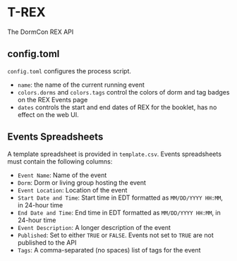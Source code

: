 # T-REX

The DormCon REX API

## config.toml

`config.toml` configures the process script.

- `name`: the name of the current running event
- `colors.dorms` and `colors.tags` control the colors of dorm and tag badges on the REX Events page
- `dates` controls the start and end dates of REX for the booklet, has no effect on the web UI.

## Events Spreadsheets

A template spreadsheet is provided in `template.csv`. Events spreadsheets must contain the following columns:

- `Event Name`: Name of the event
- `Dorm`: Dorm or living group hosting the event
- `Event Location`: Location of the event
- `Start Date and Time`: Start time in EDT formatted as `MM/DD/YYYY HH:MM`, in 24-hour time
- `End Date and Time`: End time in EDT formatted as `MM/DD/YYYY HH:MM`, in 24-hour time
- `Event Description`: A longer description of the event
- `Published`: Set to either `TRUE` or `FALSE`. Events not set to `TRUE` are not published to the API
- `Tags`: A comma-separated (no spaces) list of tags for the event
